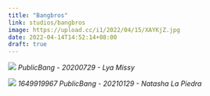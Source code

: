 ```yaml
---
title: "Bangbros"
link: studios/bangbros
image: https://upload.cc/i1/2022/04/15/XAYKjZ.jpg
date: 2022-04-14T14:52:14+08:00
draft: true
---
```


![](https://upload.cc/i1/2022/04/14/ri8jOb.jpg)
*PublicBang - 20200729 - Lya Missy*

![](https://upload.cc/i1/2022/04/14/YpGbhA.jpg)
*1649919967 PublicBang - 20210129 - Natasha La Piedra*
